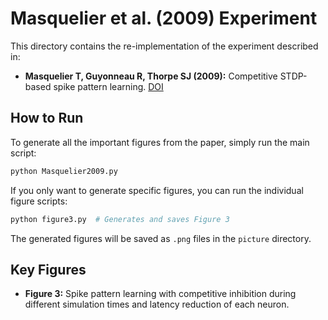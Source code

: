 # Masquelier et al. (2009) Experiment

This directory contains the re-implementation of the experiment described in:

- **Masquelier T, Guyonneau R, Thorpe SJ (2009):** Competitive STDP-based spike pattern learning. [DOI](https://doi.org/10.1162/neco.2008.06-08-804)

## How to Run

To generate all the important figures from the paper, simply run the main script:

```bash
python Masquelier2009.py
```

If you only want to generate specific figures, you can run the individual figure scripts:

```bash
python figure3.py  # Generates and saves Figure 3
```

The generated figures will be saved as `.png` files in the `picture` directory.

## Key Figures

- **Figure 3:** Spike pattern learning with competitive inhibition during different simulation times and latency reduction of each neuron.